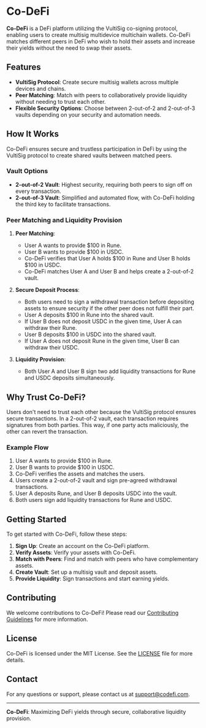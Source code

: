 # Co-DeFi

**Co-DeFi** is a DeFi platform utilizing the VultiSig co-signing protocol, enabling users to create multisig multidevice multichain wallets. Co-DeFi matches different peers in DeFi who wish to hold their assets and increase their yields without the need to swap their assets.

## Features

- **VultiSig Protocol**: Create secure multisig wallets across multiple devices and chains.
- **Peer Matching**: Match with peers to collaboratively provide liquidity without needing to trust each other.
- **Flexible Security Options**: Choose between 2-out-of-2 and 2-out-of-3 vaults depending on your security and automation needs.

## How It Works

Co-DeFi ensures secure and trustless participation in DeFi by using the VultiSig protocol to create shared vaults between matched peers. 

### Vault Options

- **2-out-of-2 Vault**: Highest security, requiring both peers to sign off on every transaction.
- **2-out-of-3 Vault**: Simplified and automated flow, with Co-DeFi holding the third key to facilitate transactions.

### Peer Matching and Liquidity Provision

1. **Peer Matching**:
    - User A wants to provide $100 in Rune.
    - User B wants to provide $100 in USDC.
    - Co-DeFi verifies that User A holds $100 in Rune and User B holds $100 in USDC.
    - Co-DeFi matches User A and User B and helps create a 2-out-of-2 vault.

2. **Secure Deposit Process**:
    - Both users need to sign a withdrawal transaction before depositing assets to ensure security if the other peer does not fulfill their part.
    - User A deposits $100 in Rune into the shared vault.
    - If User B does not deposit USDC in the given time, User A can withdraw their Rune.
    - User B deposits $100 in USDC into the shared vault.
    - If User A does not deposit Rune in the given time, User B can withdraw their USDC.

3. **Liquidity Provision**:
    - Both User A and User B sign two add liquidity transactions for Rune and USDC deposits simultaneously.

## Why Trust Co-DeFi?

Users don't need to trust each other because the VultiSig protocol ensures secure transactions. In a 2-out-of-2 vault, each transaction requires signatures from both parties. This way, if one party acts maliciously, the other can revert the transaction.

### Example Flow

1. User A wants to provide $100 in Rune.
2. User B wants to provide $100 in USDC.
3. Co-DeFi verifies the assets and matches the users.
4. Users create a 2-out-of-2 vault and sign pre-agreed withdrawal transactions.
5. User A deposits Rune, and User B deposits USDC into the vault.
6. Both users sign add liquidity transactions for Rune and USDC.

## Getting Started

To get started with Co-DeFi, follow these steps:

1. **Sign Up**: Create an account on the Co-DeFi platform.
2. **Verify Assets**: Verify your assets with Co-DeFi.
3. **Match with Peers**: Find and match with peers who have complementary assets.
4. **Create Vault**: Set up a multisig vault and deposit assets.
5. **Provide Liquidity**: Sign transactions and start earning yields.

## Contributing

We welcome contributions to Co-DeFi! Please read our [Contributing Guidelines](CONTRIBUTING.md) for more information.

## License

Co-DeFi is licensed under the MIT License. See the [LICENSE](LICENSE) file for more details.

## Contact

For any questions or support, please contact us at support@codefi.com.

---

**Co-DeFi**: Maximizing DeFi yields through secure, collaborative liquidity provision.
